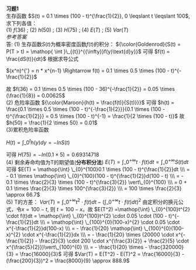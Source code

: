 **习题1**         
生存函数 $S(t) = 0.1 \times (100 - t)^{\frac{1}{2}}, 0 \leqslant t \leqslant 100$, 求下列各值：         
(1) $f(36)$ ; (2) $h(50)$ ; (3) $H(75)$ ; (4) $E(T)$ ; (5) $Var(T)$         
*参考答案*         
答: (1) 生存函数$S(t)$为概率密度函数$f(t)$的积分：
${\color{Goldenrod}{S(t) = P(T > t) = \mathop{ \int }\_{{t}}^{{\infty}}f(y)\text{d}y}}$
可得
$f(t) = \frac{dS(t)}{dt}$
根据求导公式

$(x^n)^{'} = n * x^{n-1} \Rightarrow f(t) = 0.1 \times 0.5 \times (100 - t)^{-\frac{1}{2}}$

故 $f(36) = 0.1 \times 0.5 \times (100 - 36)^{-\frac{1}{2}} = 0.05 \times (\frac{1}{8}) = 0.00625$         
(2) 危险率函数
${\color{Maroon}{h(t) = \frac{f(t)}{S(t)}}}$
可得
$h(t) = \frac{0.1 \times 0.5 \times (100 - t)^{-\frac{1}{2}}}{0.1 \times (100 - t)^{\frac{1}{2}}} = 0.5 \times (100 - t)^{-1} = \frac{1}{2 \times (100 - t)}$
故 $h(50) = \frac{1}{2 \times 50} = 0.01$         
(3)累积危险率函数

$H(t) = \mathop{\int}\_{0}^{t}h(y)dy = - In S(t)$

可得
$H(75) = - In(0.1 \times 5) = 0.69314718$         
(4) 剩余寿命均值为T的期望值(**分布积分法**) 
$E(T) = \mathop{\int}        
\_{0}^{+\infty}t \cdot f(t)dt = \mathop{\int}        
\_{0}^{+\infty}S(t)dt$
可得
$E(T) = \mathop{\int}        
\_{0}^{100}0.1 \times (100 - t)^{\frac{1}{2}}dt \\\ = - 0.1 \times \mathop{\int}        
\_{0}^{100}(100 - t)^{\frac{1}{2}}d(100 - t) \\\ = - 0.1 \times \frac{2}{3} \times (100 - t)^{\frac{3}{2}} \vert\_{0}^{100} \\\ = 0 + 0.1 \times \frac{2}{3} \times 100^{\frac{3}{2}} \\\ = 100 \times \frac{2}{3} \approx 66.7$         
(5) T的方差：
$Var(T) = \mathop{\int}        
\_{0}^{+\infty}t^{2} \cdot f(t)dt - (\mathop{\int}        
\_{0}^{+\infty}t \cdot f(t)dt)^{2}$
由定积分的换元公式，令$x = 100 - t$, 则 $t = 100 - x$。故
$E(T^2) =\mathop{\int}        
\_{0}^{100}t^{2} \cdot f(t)dt = \mathop{\int}        
\_{0}^{100}t^{2} \cdot 0.05 \cdot (100 - t)^{- \frac{1}{2}}dt \\\ = \mathop{\int}        
\_{100}^{0}(100-x)^{2} \cdot 0.05 \cdot x^{-\frac{1}{2}}d(100-x) \\\ = - \frac{1}{20} \mathop{\int}        
\_{100}^{0}(100-x)^{2} \cdot x^{-\frac{1}{2}}dx \\\ = - \frac{1}{20} \times (20000 \cdot x^{-\frac{1}{2}} - \frac{2}{3} \cdot 200 \cdot x^{\frac{3}{2}} + \frac{2}{5} \cdot x^{\frac{5}{2}})\vert\_{100}^{0} \\\ = - \frac{1}{20} \times - \frac{320000}{3} = \frac{16000}{3}$
可得
$Var(T) = E(T^2) - E(T)^2 = \frac{16000}{3} - (\frac{200}{3})^2 = \frac{8000}{9} \approx 888.9$

